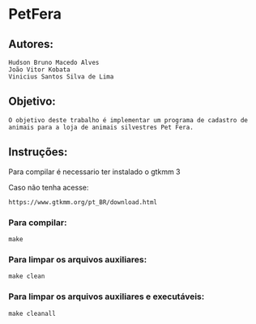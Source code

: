 # PetFera

## Autores: 
	Hudson Bruno Macedo Alves
	João Vitor Kobata
	Vinicius Santos Silva de Lima

## Objetivo:

	O objetivo deste trabalho é implementar um programa de cadastro de animais para a loja de animais silvestres Pet Fera.

## Instruções:

Para compilar é necessario ter instalado o gtkmm 3

Caso não tenha acesse:
	
	https://www.gtkmm.org/pt_BR/download.html

### Para compilar:

	make

### Para limpar os arquivos auxiliares:

    make clean

### Para limpar os arquivos auxiliares e executáveis:

    make cleanall

